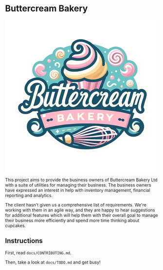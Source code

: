 # Buttercream Bakery

<p align="center">

![bakery logo](./src/assets/bakery_logo.png)

</p>

This project aims to provide the business owners of Buttercream Bakery Ltd with
a suite of utilities for managing their business. The business owners have
expressed an interest in help with inventory management, financial reporting and
analytics.

The client hasn't given us a comprehensive list of requirements. We're working
with them in an agile way, and they are happy to hear suggestions for additional
features which will help them with their overall goal to manage their business
more efficiently and spend more time thinking about cupcakes.

## Instructions

First, read `docs/CONTRIBUTING.md`.

Then, take a look at `docs/TODO.md` and get busy!
